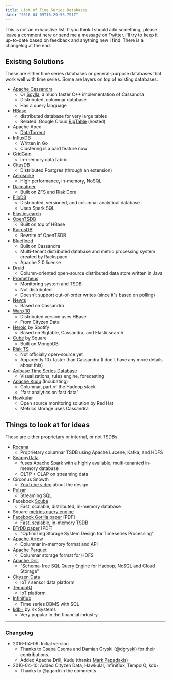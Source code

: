 ```yaml
---
title: List of Time Series Databases
date: "2016-04-09T16:29:53.791Z"
---
```


This is not an exhaustive list. If you think I should add something, please leave a comment here
or send me a message on [Twitter](https://twitter.com/PreetamJinka). I'll try to keep it up-to-date
based on feedback and anything new I find. There is a changelog at the end.

## Existing Solutions

These are either time series databases or general-purpose databases that work well with time series.
Some are layers on top of existing databases.

- [Apache Cassandra](http://cassandra.apache.org/)
	- Or [Scylla](http://www.scylladb.com/), a much faster C++ implementation of Cassandra
	- Distributed, columnar database
	- Has a query language
- [HBase](https://hbase.apache.org/)
	- distributed database for very large tables
	- Related: Google Cloud [BigTable](https://cloud.google.com/bigtable/) (hosted)
- Apache Apex
	- [DataTorrent](https://www.datatorrent.com/)
- [InfluxDB](https://influxdata.com/)
	- Written in Go
	- Clustering is a paid feature now
- [GridGain](http://www.gridgain.com/)
	- In-memory data fabric
- [CitusDB](https://www.citusdata.com/)
	- Distributed Postgres (through an extension)
- [Aerospike](http://www.aerospike.com/)
	- High performance, in-memory, NoSQL
- [Dalmatiner](https://dalmatiner.io/)
	- Built on ZFS and Riak Core
- [FiloDB](https://github.com/tuplejump/FiloDB)
	- Distributed, versioned, and columnar analytical database
	- Uses Spark SQL
- [Elasticsearch](https://www.elastic.co/blog/elasticsearch-as-a-time-series-data-store)
- [OpenTSDB](http://opentsdb.net/)
	- Built on top of HBase
- [KairosDB](https://github.com/kairosdb/kairosdb)
	- Rewrite of OpenTSDB
- [Blueflood](http://blueflood.io/)
	- Built on Cassandra
	- Multi-tenant distributed database and metric processing system created by Rackspace
	- Apache 2.0 license
- [Druid](http://druid.io/)
	- Column-oriented open-source distributed data store written in Java
- [Prometheus](http://prometheus.io/)
	- Monitoring system and TSDB
	- Not distributed
	- Doesn't support out-of-order writes (since it's based on polling)
- [Newts](https://opennms.github.io/newts/)
	- Based on Cassandra
- [Warp 10](http://www.warp10.io/)
	- Distributed version uses HBase
	- From Cityzen Data
- [Heroic](https://github.com/spotify/heroic) by Spotify
	- Based on Bigtable, Cassandra, and Elasticsearch
- [Cube](http://square.github.io/cube/) by Square
	- Built on MongoDB
- [Riak TS](http://basho.com/products/riak-ts/)
	- Not officially open-source yet
	- Apparently 10x faster than Cassandra (I don't have any more details about this)
- [Axibase Time Series Database](https://axibase.com/products/axibase-time-series-database/)
	- Visualizations, rules engine, forecasting
- [Apache Kudu](http://getkudu.io/) (Incubating)
	- Columnar, part of the Hadoop stack
	- "fast analytics on fast data"
- [Hawkular](http://www.hawkular.org/)
	- Open source monitoring solution by Red Hat
	- Metrics storage uses Cassandra

## Things to look at for ideas

These are either proprietary or internal, or not TSDBs.

- [Rocana](https://www.rocana.com/)
	- Proprietary columnar TSDB using Apache Lucene, Kafka, and HDFS
- [SnappyData](http://www.snappydata.io/)
	- fuses Apache Spark with a highly available, multi-tenanted in-memory database
	- OLTP + OLAP on streaming data
- Circonus Snowth
	- [YouTube video](https://www.youtube.com/watch?v=hwHpd20NciE) about the design
- [Pulsar](http://gopulsar.io/)
	- Streaming SQL
- Facebook [Scuba](https://research.facebook.com/publications/scuba-diving-into-data-at-facebook/)
	- Fast, scalable, distributed, in-memory database
- Square [metrics query engine](https://github.com/square/metrics)
- [Facebook Gorilla paper](http://www.vldb.org/pvldb/vol8/p1816-teller.pdf) [PDF]
	- Fast, scalable, in-memory TSDB
- [BTrDB paper](https://www.usenix.org/system/files/conference/fast16/fast16-papers-andersen.pdf) [PDF]
	- "Optimizing Storage System Design for Timeseries Processing"
- [Apache Arrow](https://github.com/apache/arrow/)
	- Columnar in-memory format and API
- [Apache Parquet](https://parquet.apache.org/)
	- Columnar storage format for HDFS
- [Apache Drill](https://drill.apache.org/)
	- "Schema-free SQL Query Engine for Hadoop, NoSQL and Cloud Storage"
- [Cityzen Data](http://www.cityzendata.com/)
	- IoT / sensor data platform
- [TempoIQ](https://www.tempoiq.com/)
	- IoT platform
- [Infiniflux](http://infiniflux.com/)
	- Time series DBMS with SQL
- [kdb+](https://kx.com/products.php) by Kx Systems
	- Very popular in the financial industry
---

### Changelog

- 2016-04-09: Initial version
	- Thanks to Csaba Csoma and Damian Gryski ([@dgryski](https://twitter.com/dgryski)) for their
	contributions.
	- Added Apache Drill, Kudu (thanks [Mark Papadakis](https://twitter.com/markpapadakis))
- 2016-04-10: Added Cityzen Data, Hawkular, Infiniflux, TempoIQ, kdb+
	- Thanks to @pganti in the comments
